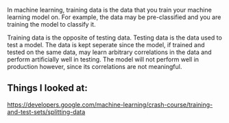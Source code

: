 In machine learning, training data is the data that you train your machine learning model on. For example, the data may be pre-classified and you are training the model to classify it.

Training data is the opposite of testing data. Testing data is the data used to test a model. The data is kept seperate since the model, if trained and tested on the same data, may learn arbitrary correlations in the data and perform artificially well in testing. The model will not perform well in production however, since its correlations are not meaningful.

## Things I looked at:
https://developers.google.com/machine-learning/crash-course/training-and-test-sets/splitting-data